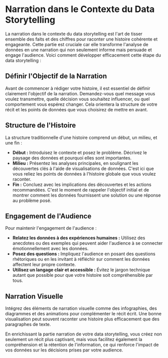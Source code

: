 # Narration dans le Contexte du Data Storytelling

La narration dans le contexte du data storytelling est l'art de tisser ensemble des faits et des chiffres pour raconter une histoire cohérente et engageante. Cette partie est cruciale car elle transforme l'analyse de données en une narration qui non seulement informe mais persuade et engage l'audience. Voici comment développer efficacement cette étape du data storytelling :

## Définir l'Objectif de la Narration

Avant de commencer à rédiger votre histoire, il est essentiel de définir clairement l'objectif de la narration. Demandez-vous quel message vous voulez transmettre, quelle décision vous souhaitez influencer, ou quel comportement vous espérez changer. Cela orientera la structure de votre récit et les points de données que vous choisirez de mettre en avant.

## Structure de l'Histoire

La structure traditionnelle d'une histoire comprend un début, un milieu, et une fin :

- **Début :** Introduisez le contexte et posez le problème. Décrivez le paysage des données et pourquoi elles sont importantes.
- **Milieu :** Présentez les analyses principales, en soulignant les découvertes clés à l'aide de visualisations de données. C'est ici que vous reliez les points de données à l'histoire globale que vous voulez raconter.
- **Fin :** Concluez avec les implications des découvertes et les actions recommandées. C'est le moment de rappeler l'objectif initial et de montrer comment les données fournissent une solution ou une réponse au problème posé.

## Engagement de l'Audience

Pour maintenir l'engagement de l'audience :

- **Relatez les données à des expériences humaines :** Utilisez des anecdotes ou des exemples qui peuvent aider l'audience à se connecter émotionnellement avec les données.
- **Posez des questions :** Impliquez l'audience en posant des questions rhétoriques ou en les invitant à réfléchir sur comment les données affectent leur propre contexte.
- **Utilisez un langage clair et accessible :** Évitez le jargon technique autant que possible pour que votre histoire soit compréhensible par tous.

## Narration Visuelle

Intégrez des éléments de narration visuelle comme des infographies, des diagrammes et des animations pour complémenter le récit écrit. Une bonne visualisation peut souvent raconter une histoire plus efficacement que des paragraphes de texte.

En enrichissant la partie narration de votre data storytelling, vous créez non seulement un récit plus captivant, mais vous facilitez également la compréhension et la rétention de l'information, ce qui renforce l'impact de vos données sur les décisions prises par votre audience.
